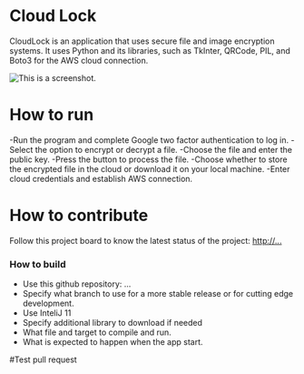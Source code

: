 # Cloud Lock
CloudLock is an application that uses secure file and image encryption systems. It uses Python and its libraries, such as TkInter, QRCode, PIL, and Boto3 for the AWS cloud connection.

![This is a screenshot.](images.png)
# How to run
 -Run the program and complete Google two factor authentication to log in.
 -Select the option to encrypt or decrypt a file.
 -Choose the file and enter the public key.
 -Press the button to process the file.
 -Choose whether to store the encrypted file in the cloud or download it on your local machine.
 -Enter cloud credentials and establish AWS connection.

# How to contribute
Follow this project board to know the latest status of the project: [http://...]([http://...])  

### How to build
- Use this github repository: ... 
- Specify what branch to use for a more stable release or for cutting edge development.  
- Use InteliJ 11
- Specify additional library to download if needed 
- What file and target to compile and run. 
- What is expected to happen when the app start. 

#Test pull request
